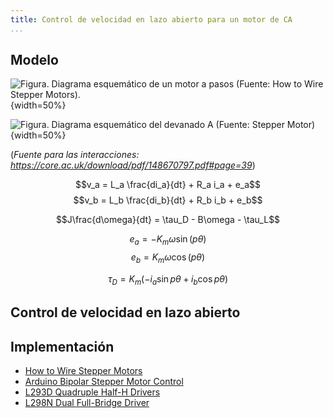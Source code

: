 ```yaml
---
title: Control de velocidad en lazo abierto para un motor de CA
...
```

## Modelo

![**Figura**. Diagrama esquemático de un motor a pasos (*Fuente: [How to Wire Stepper Motors](https://buildbotics.com/wiring-stepper-motors/)*).](https://buildbotics.com/content/images/2019/09/4wireMotor.png){width=50%}

![**Figura**. Diagrama esquemático del devanado A (*Fuente: [Stepper Motor](https://es.mathworks.com/help/physmod/sps/powersys/ref/steppermotor.html)*)](https://es.mathworks.com/help/physmod/sps/powersys/ref/hystm_emf.gif){width=50%}

(*Fuente para las interacciones: https://core.ac.uk/download/pdf/148670797.pdf#page=39*)

$$v_a = L_a \frac{di_a}{dt} + R_a i_a + e_a$$
$$v_b = L_b \frac{di_b}{dt} + R_b i_b + e_b$$

$$J\frac{d\omega}{dt} = \tau_D - B\omega - \tau_L$$

$$e_a = -K_m \omega \sin (p\theta)$$
$$e_b = K_m \omega \cos (p\theta)$$

$$\tau_D = K_m (-i_a \sin p\theta + i_b \cos p\theta)$$

## Control de velocidad en lazo abierto

## Implementación


* [How to Wire Stepper Motors](https://buildbotics.com/wiring-stepper-motors/)
* [Arduino Bipolar Stepper Motor Control](https://simple-circuit.com/arduino-bipolar-stepper-motor-control/)
* [L293D Quadruple Half-H Drivers](https://www.ti.com/lit/ds/symlink/l293d.pdf)
* [L298N Dual Full-Bridge Driver](https://www.sparkfun.com/datasheets/Robotics/L298_H_Bridge.pdf)